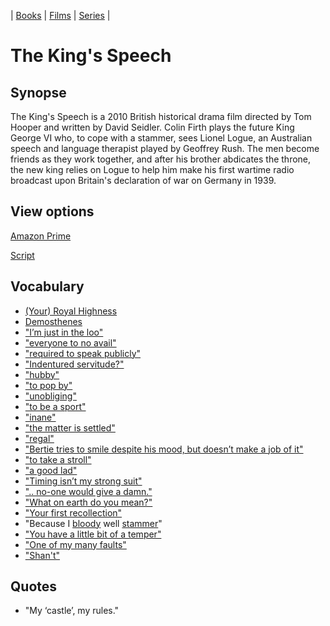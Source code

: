 | [Books](/english-resources/books.md) | [Films](/english-resources/films.md) | [Series](/english-resources/series.md) |

# The King's Speech

## Synopse

The King's Speech is a 2010 British historical drama film directed by Tom Hooper and written by David Seidler. Colin Firth plays the future King George VI who, to cope with a stammer, sees Lionel Logue, an Australian speech and language therapist played by Geoffrey Rush. The men become friends as they work together, and after his brother abdicates the throne, the new king relies on Logue to help him make his first wartime radio broadcast upon Britain's declaration of war on Germany in 1939.

## View options

[Amazon Prime](https://www.primevideo.com/region/eu/detail/0KRI3BT9TRM3MISQBU8LBEN8QV/ref=atv_dp_share_cu_r?&_encoding=UTF8&tag=englishreso0e-21&linkCode=ur2&linkId=0a51dddce5c04cb8bc30d803d5a4626d&camp=3638&creative=24630)



[Script](kings-speech-script1.pdf)

## Vocabulary

- [(Your) Royal Highness](https://dictionary.cambridge.org/dictionary/english/royal-highness)
- [Demosthenes](https://en.wikipedia.org/wiki/Demosthenes)
- ["I’m just in the loo"](https://dictionary.cambridge.org/dictionary/english/loo)
- ["everyone to no avail"](https://dictionary.cambridge.org/dictionary/english/to-no-avail)
- ["required to speak publicly"](https://dictionary.cambridge.org/dictionary/english/publicly)
- ["Indentured servitude?"](https://dictionary.cambridge.org/dictionary/english/indentured)
- ["hubby"](https://dictionary.cambridge.org/dictionary/english/hubby)
- ["to pop by"](https://idioms.thefreedictionary.com/pop+by)
- ["unobliging"](https://www.thefreedictionary.com/unobliging)
- ["to be a sport"](https://idioms.thefreedictionary.com/be+a+sport)
- ["inane"](https://dictionary.cambridge.org/dictionary/english/inane?q=+inane)
- ["the matter is settled"](https://www.freethesaurus.com/settled)
- ["regal"](https://www.freethesaurus.com/regal)
- ["Bertie tries to smile despite his mood, but doesn’t make a job of it"](https://dictionary.cambridge.org/es/diccionario/ingles/do-make-a-good-bad-job-of)
- ["to take a stroll"](https://dictionary.cambridge.org/es/diccionario/ingles/stroll)
- ["a good lad"](https://dictionary.cambridge.org/es/diccionario/ingles/lad)
- ["Timing isn’t my strong suit"](https://dictionary.cambridge.org/es/diccionario/ingles/strong-suit)
- [".. no-one would give a damn."](https://dictionary.cambridge.org/es/diccionario/ingles/not-give-care-a-damn?q=not+give+a+damn)
- ["What on earth do you mean?"](https://dictionary.cambridge.org/dictionary/english/what-on-earth)
- ["Your first recollection"](https://dictionary.cambridge.org/dictionary/english/recollection)
- "Because I [bloody](https://dictionary.cambridge.org/dictionary/english/bloody) well [stammer](https://dictionary.cambridge.org/dictionary/english/stammer)"
- ["You have a little bit of a temper"](https://dictionary.cambridge.org/es/diccionario/ingles/temper)
- ["One of my many faults"](https://dictionary.cambridge.org/es/diccionario/ingles/fault)
- ["Shan't"](https://dictionary.cambridge.org/es/diccionario/ingles/shan-t)

## Quotes

- "My ‘castle’, my rules."

